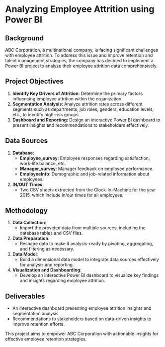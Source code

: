 # Analyzing Employee Attrition using Power BI

## Background

ABC Corporation, a multinational company, is facing significant challenges with employee attrition. To address this issue and improve retention and talent management strategies, the company has decided to implement a Power BI project to analyze their employee attrition data comprehensively.

## Project Objectives

1.  **Identify Key Drivers of Attrition**: Determine the primary factors influencing employee attrition within the organization.
2.  **Segmentation Analysis**: Analyze attrition rates across different segments such as departments, job roles, genders, education levels, etc., to identify high-risk groups.
3.  **Dashboard and Reporting**: Design an interactive Power BI dashboard to present insights and recommendations to stakeholders effectively.

## Data Sources

1.  **Database**:
    -   **Employee_survey**: Employee responses regarding satisfaction, work-life balance, etc.
    -   **Manager_survey**: Manager feedback on employee performance.
    -   **EmployeeInfo**: Demographic and job-related information about employees.
2.  **IN/OUT Times**:
    -   Two CSV sheets extracted from the Clock-In-Machine for the year 2015, which include in/out times for all employees.

## Methodology

1.  **Data Collection**:
    -   Import the provided data from multiple sources, including the database tables and CSV files.
2.  **Data Preparation**:
    -   Reshape data to make it analysis-ready by pivoting, aggregating, and filtering as necessary.
3.  **Data Model**:
    -   Build a dimensional data model to integrate data sources effectively for analysis and reporting.
4.  **Visualization and Dashboarding**:
    -   Develop an interactive Power BI dashboard to visualize key findings and insights regarding employee attrition.

## Deliverables

-   An interactive dashboard presenting employee attrition insights and segmentation analysis.
-   Recommendations to stakeholders based on data-driven insights to improve retention efforts.

This project aims to empower ABC Corporation with actionable insights for effective employee retention strategies.
